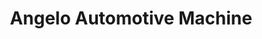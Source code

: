 ---
title: "Angelo Automotive Machine"
url: /merced/angelo-automotive-machine/
shop: Autowerkstatt
---